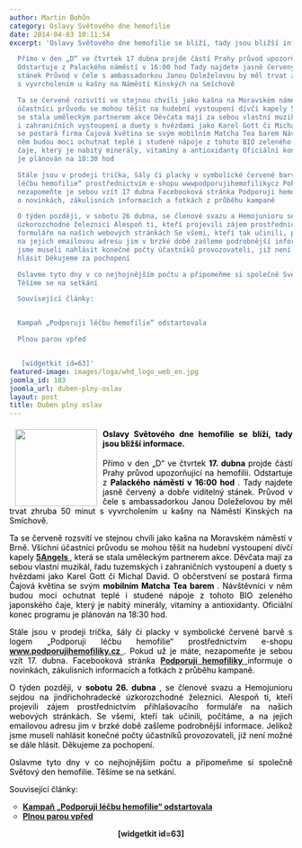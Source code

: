 ```yaml
---
author: Martin Bohůn
category: Oslavy Světového dne hemofilie
date: 2014-04-03 10:11:54
excerpt: 'Oslavy Světového dne hemofilie se blíží, tady jsou bližší informace

  Přímo v den „D“ ve čtvrtek 17 dubna projde částí Prahy průvod upozorňující na hemofilii
  Odstartuje z Palackého náměstí v 16:00 hod Tady najdete jasně červený a dobře viditelný
  stánek Průvod v čele s ambassadorkou Janou Doleželovou by měl trvat zhruba 50 minut
  s vyvrcholením u kašny na Náměstí Kinských na Smíchově

  Ta se červeně rozsvítí ve stejnou chvíli jako kašna na Moravském náměstí v Brně Všichni
  účastníci průvodu se mohou těšit na hudební vystoupení dívčí kapely 5Angels, která
  se stala uměleckým partnerem akce Děvčata mají za sebou vlastní muzikál, řadu tuzemských
  i zahraničních vystoupení a duety s hvězdami jako Karel Gott či Michal David O občerstvení
  se postará firma Čajová květina se svým mobilním Matcha Tea barem Návštěvníci v
  něm budou moci ochutnat teplé i studené nápoje z tohoto BIO zeleného japonského
  čaje, který je nabitý minerály, vitaminy a antioxidanty Oficiální konec programu
  je plánován na 18:30 hod

  Stále jsou v prodeji trička, šály či placky v symbolické červené barvě s logem „Podporuji
  léčbu hemofilie“ prostřednictvím e-shopu wwwpodporujihemofilikycz Pokud už je máte,
  nezapomeňte je sebou vzít 17 dubna Facebooková stránka Podporuji hemofiliky informuje
  o novinkách, zákulisních informacích a fotkách z průběhu kampaně

  O týden později, v sobotu 26 dubna, se členové svazu a Hemojunioru sejdou na jindřichohradecké
  úzkorozchodné železnici Alespoň ti, kteří projevili zájem prostřednictvím přihlašovacího
  formuláře na našich webových stránkách Se všemi, kteří tak učinili, počítáme, a
  na jejich emailovou adresu jim v brzké době zašleme podrobnější informace Jelikož
  jsme museli nahlásit konečné počty účastníků provozovateli, již není možné se dále
  hlásit Děkujeme za pochopení

  Oslavme tyto dny v co nejhojnějším počtu a připomeňme si společně Světový den hemofilie
  Těšíme se na setkání

  Související články:


  Kampaň „Podporuji léčbu hemofilie“ odstartovala

  Plnou parou vpřed


   [widgetkit id=63]'
featured-image: images/loga/whd_logo_web_en.jpg
joomla_id: 183
joomla_url: duben-plny-oslav
layout: post
title: Duben plný oslav
---
```


<h4 style="text-align: justify;">
 <span style="color: #000000;">
  <img border="0" height="137" src="{{ site.baseurl }}/images/loga/whd_logo_web_en.jpg" style="margin-left: 10px; margin-right: 10px; float: left;" width="146"/>
 </span>
 <span style="color: #000000;">
  Oslavy Světového dne hemofilie se blíží, tady jsou bližší informace.
 </span>
</h4>
<p style="text-align: justify;">
 <span style="color: #000000;">
  Přímo v den „D“ ve čtvrtek
  <strong>
   17. dubna
  </strong>
  projde částí Prahy průvod upozorňující na hemofilii. Odstartuje z
  <strong>
   Palackého náměstí v 16:00 hod
  </strong>
  . Tady najdete jasně červený a dobře viditelný stánek. Průvod v čele s ambassadorkou Janou Doleželovou by měl trvat zhruba 50 minut s vyvrcholením u kašny na Náměstí Kinských na Smíchově.
 </span>
</p>
<p style="text-align: justify;">
 <span style="color: #000000;">
  Ta se červeně rozsvítí ve stejnou chvíli jako kašna na Moravském náměstí v Brně. Všichni účastníci průvodu se mohou těšit na hudební vystoupení dívčí kapely
 </span>
 <strong>
  <a href="http://www.5angels.cz/" title="5angels">
   5Angels
  </a>
 </strong>
 ,
 <span style="color: #000000;">
  která se stala uměleckým partnerem akce. Děvčata mají za sebou vlastní muzikál, řadu tuzemských i zahraničních vystoupení a duety s hvězdami jako Karel Gott či Michal David. O občerstvení se postará firma Čajová květina se svým
  <strong>
   mobilním Matcha Tea barem
  </strong>
  . Návštěvníci v něm budou moci ochutnat teplé i studené nápoje z tohoto BIO zeleného japonského čaje, který je nabitý minerály, vitaminy a antioxidanty. Oficiální konec programu je plánován na 18:30 hod.
 </span>
</p>
<p style="text-align: justify;">
 <span style="color: #000000;">
  Stále jsou v prodeji trička, šály či placky v symbolické červené barvě s logem „Podporuji léčbu hemofilie“ prostřednictvím e-shopu
  <strong>
   <a href="http://www.podporujihemofiliky.cz/" target="_blank" title="Podporuji hemofiliky">
    www.podporujihemofiliky.cz
   </a>
  </strong>
  .
 </span>
 <span style="color: #000000;">
  Pokud už je máte, nezapomeňte
 </span>
 <span>
  <span style="color: #000000;">
   je sebou vzít 17. dubna. Facebooková stránka
  </span>
  <strong>
   <a href="https://www.facebook.com/podporujihemofiliky?fref=ts" target="_blank" title="Podporuji hemofiliky">
    Podporuji hemofiliky
   </a>
   <span style="color: #000000;">
   </span>
  </strong>
 </span>
 <span style="color: #000000;">
  informuje o novinkách, zákulisních informacích a fotkách z průběhu kampaně.
 </span>
</p>
<p style="text-align: justify;">
 <span style="color: #000000;">
  O týden později, v
  <strong>
   sobotu 26. dubna
  </strong>
  , se členové svazu a Hemojunioru sejdou na jindřichohradecké úzkorozchodné železnici. Alespoň ti, kteří projevili zájem prostřednictvím přihlašovacího formuláře na našich webových stránkách. Se všemi, kteří tak učinili, počítáme, a na jejich emailovou adresu jim v brzké době zašleme podrobnější informace. Jelikož jsme museli nahlásit konečné počty účastníků provozovateli, již není možné se dále hlásit. Děkujeme za pochopení.
 </span>
</p>
<p style="text-align: justify;">
 <span style="color: #000000;">
  Oslavme tyto dny v co nejhojnějším počtu a připomeňme si společně Světový den hemofilie. Těšíme se na setkání.
 </span>
</p>
<p style="text-align: justify;">
 <span style="color: #000000;">
  Související články:
 </span>
</p>
<ul style="list-style-type: circle;">
 <li>
  <strong>
   <a href="index.php/cs/clanky/180-kampan-podporuji-lecbu-hemofilie-odstartovala-pridejte-se-i-vy" style="font-size: 1em;">
    Kampaň „Podporuji léčbu hemofilie“ odstartovala
   </a>
  </strong>
 </li>
 <li>
  <a href="index.php/cs/akce-seznam/16-akce5/182-plnou-parou-vpred" target="_blank" title="Plnou parou vpřed">
   <strong style="font-size: 1em;">
    Plnou parou vpřed
   </strong>
  </a>
 </li>
</ul>
<p style="text-align: center;">
 <strong style="font-size: 1em;">
  <span>
   [widgetkit id=63]
  </span>
 </strong>
</p>